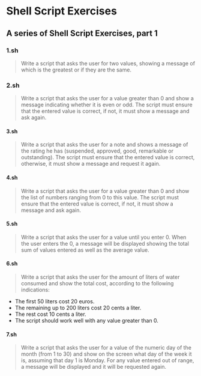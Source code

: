Shell Script Exercises
======================

A series of Shell Script Exercises, part 1
----------------------------------------

### 1.sh
> Write a script that asks the user for two values, showing a message of which is the greatest or if they are the same.

### 2.sh
> Write a script that asks the user for a value greater than 0 and show a message indicating whether it is even or odd. The script must ensure that the entered value is correct, if not, it must show a message and ask again.

#### 3.sh
> Write a script that asks the user for a note and shows a message of the rating he has (suspended, approved, good, remarkable or outstanding). The script must ensure that the entered value is correct, otherwise, it must show a message and request it again.

#### 4.sh
> Write a script that asks the user for a value greater than 0 and show the list of numbers ranging from 0 to this value. The script must ensure that the entered value is correct, if not, it must show a message and ask again.

#### 5.sh
> Write a script that asks the user for a value until you enter 0. When the user enters the 0, a message will be displayed showing the total sum of values entered as well as the average value.

#### 6.sh
> Write a script that asks the user for the amount of liters of water consumed and show the total cost, according to the following indications:
- The first 50 liters cost 20 euros.
- The remaining up to 200 liters cost 20 cents a liter.
- The rest cost 10 cents a liter.
- The script should work well with any value greater than 0.

#### 7.sh
> Write a script that asks the user for a value of the numeric day of the month (from 1 to 30) and show on the screen what day of the week it is, assuming that day 1 is Monday. For any value entered out of range, a message will be displayed and it will be requested again.
